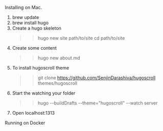 Installing on Mac.
1. brew update
2. brew install hugo
3. Create a hugo skeleton
	>> hugo new site path/to/site
	>> cd path/to/site
4. Create some content
	>> hugo new about.md
5. To install hugoscroll theme
	>> git clone https://github.com/SenjinDarashiva/hugoscroll themes/hugoscroll		
6. Start the watching your folder
	>> hugo --buildDrafts --theme="hugoscroll" --watch server
7. Open localhost:1313


Running on Docker
